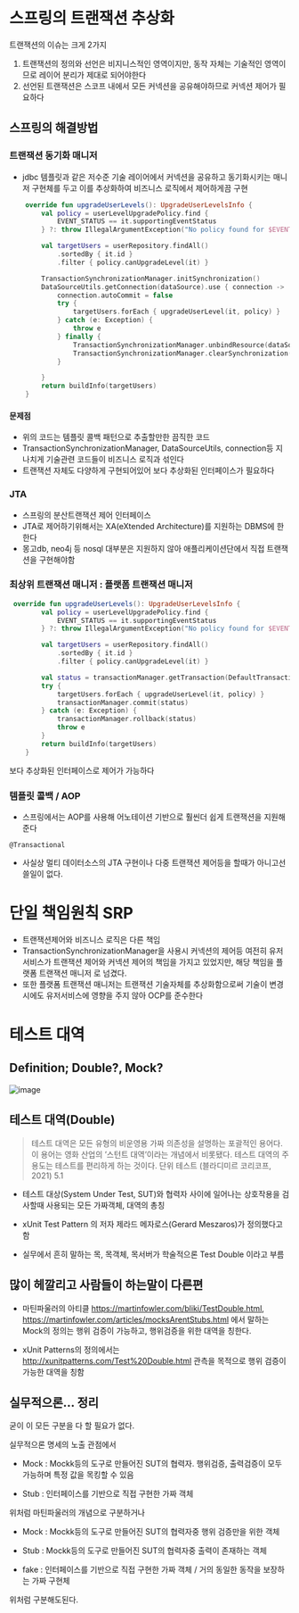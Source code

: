 # 스프링의 트랜잭션 추상화

트랜잭션의 이슈는 크게 2가지

1. 트랜잭션의 정의와 선언은 비지니스적인 영역이지만, 동작 자체는 기술적인 영역이므로 레이어 분리가 제대로 되어야한다
2. 선언된 트랜잭션은 스코프 내에서 모든 커넥션을 공유해야하므로 커넥션 제어가 필요하다

## 스프링의 해결방법
### 트랜잭션 동기화 매니저
- jdbc 템플릿과 같은 저수준 기술 레이어에서 커넥션을 공유하고 동기화시키는 매니저 구현체를 두고 이를 추상화하여 비즈니스 로직에서 제어하게끔 구현

``` kotlin
    override fun upgradeUserLevels(): UpgradeUserLevelsInfo {
        val policy = userLevelUpgradePolicy.find {
            EVENT_STATUS == it.supportingEventStatus
        } ?: throw IllegalArgumentException("No policy found for $EVENT_STATUS")

        val targetUsers = userRepository.findAll()
            .sortedBy { it.id }
            .filter { policy.canUpgradeLevel(it) }

        TransactionSynchronizationManager.initSynchronization()
        DataSourceUtils.getConnection(dataSource).use { connection ->
            connection.autoCommit = false
            try {
                targetUsers.forEach { upgradeUserLevel(it, policy) }
            } catch (e: Exception) {
                throw e
            } finally {
                TransactionSynchronizationManager.unbindResource(dataSource)
                TransactionSynchronizationManager.clearSynchronization()
            }

        }
        return buildInfo(targetUsers)
    }

```

#### 문제점
- 위의 코드는 템플릿 콜백 패턴으로 추출할만한 끔직한 코드
- TransactionSynchronizationManager, DataSourceUtils, connection등 지나치게 기술관련 코드들이 비즈니스 로직과 섞인다
- 트랜잭션 자체도 다양하게 구현되어있어 보다 추상화된 인터페이스가 필요하다


### JTA
- 스프링의 분산트랜잭션 제어 인터페이스
- JTA로 제어하기위해서는 XA(eXtended Architecture)를 지원하는 DBMS에 한한다
- 몽고db, neo4j 등 nosql 대부분은 지원하지 않아 애플리케이션단에서 직접 트랜잭션을 구현해야함


### 최상위 트랜잭션 매니저 : 플랫폼 트랜잭션 매니저


```kotlin
 override fun upgradeUserLevels(): UpgradeUserLevelsInfo {
        val policy = userLevelUpgradePolicy.find {
            EVENT_STATUS == it.supportingEventStatus
        } ?: throw IllegalArgumentException("No policy found for $EVENT_STATUS")

        val targetUsers = userRepository.findAll()
            .sortedBy { it.id }
            .filter { policy.canUpgradeLevel(it) }

        val status = transactionManager.getTransaction(DefaultTransactionDefinition())
        try {
            targetUsers.forEach { upgradeUserLevel(it, policy) }
            transactionManager.commit(status)
        } catch (e: Exception) {
            transactionManager.rollback(status)
            throw e
        }
        return buildInfo(targetUsers)
    }
```

보다 추상화된 인터페이스로 제어가 가능하다

### 템플릿 콜백 / AOP
- 스프링에서는 AOP를 사용해 어노테이션 기반으로 훨씬더 쉽게 트랜잭션을 지원해준다

`@Transactional`

- 사실상 멀티 데이터소스의 JTA 구현이나 다중 트랜잭션 제어등을 할때가 아니고선 쓸일이 없다.


# 단일 책임원칙 SRP
- 트랜잭션제어와 비즈니스 로직은 다른 책임
- TransactionSynchronizationManager을 사용시 커넥션의 제어등 여전히 유저서비스가 트랜잭션 제어와 커넥션 제어의 책임을 가지고 있었지만, 해당 책임을 플랫폼 트랜잭션 매니저 로 넘겼다.
- 또한 플랫폼 트랜잭션 매니저는 트랜잭션 기술자체를 추상화함으로써 기술이 변경시에도 유저서비스에 영향을 주지 않아 OCP를 준수한다

# 테스트 대역

## Definition; Double?, Mock?
![image](https://github.com/Tobystudy/toby-spring-study/assets/85499582/6e4b0c71-536d-4d2f-8583-40fb060dbcd2)


## 테스트 대역(Double)

> 테스트 대역은 모든 유형의 비운영용 가짜 의존성을 설명하는 포괄적인 용어다. 이 용어는 영화 산업의 ’스턴트 대역’이라는 개념에서 비롯됐다. 테스트 대역의 주 용도는 테스트를 편리하게 하는 것이다.
> 단위 테스트 (블라디미르 코리코프, 2021) 5.1



- 테스트 대상(System Under Test, SUT)와 협력자 사이에 일어나는 상호작용을 검사할때 사용되는 모든 가짜객체, 대역의 총칭

- xUnit Test Pattern 의 저자 제라드 메자로스(Gerard Meszaros)가 정의했다고 함

- 실무에서 흔히 말하는 목, 목객체, 목서버가 학술적으론 Test Double 이라고 부름

## 많이 헤깔리고 사람들이 하는말이 다른편

 - 마틴파울러의 아티클  https://martinfowler.com/bliki/TestDouble.html, https://martinfowler.com/articles/mocksArentStubs.html 에서 말하는 Mock의 정의는 행위 검증이 가능하고, 행위검증을 위한 대역을 칭한다.

- xUnit Patterns의 정의에서는 http://xunitpatterns.com/Test%20Double.html 관측을 목적으로 행위 검증이 가능한 대역을 칭함

## 실무적으론… 정리

굳이 이 모든 구분을 다 할 필요가 없다.

실무적으론 명세의 노출 관점에서 

- Mock : Mockk등의 도구로 만들어진 SUT의 협력자. 행위검증, 출력검증이 모두 가능하며 특정 값을 목킹할 수 있음

- Stub : 인터페이스를 기반으로 직접 구현한 가짜 객체

위처럼 마틴파울러의 개념으로 구분하거나

- Mock : Mockk등의 도구로 만들어진 SUT의 협력자중 행위 검증만을 위한 객체

- Stub : Mockk등의 도구로 만들어진 SUT의 협력자중 출력이 존재하는 객체

- fake : 인터페이스를 기반으로 직접 구현한 가짜 객체 / 거의 동일한 동작을 보장하는 가짜 구현체

위처럼 구분해도된다.
